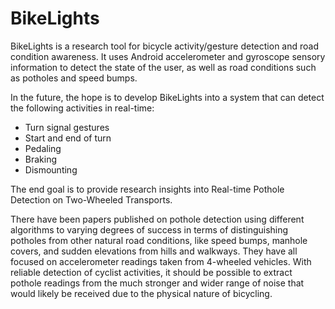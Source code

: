 BikeLights
==========

BikeLights is a research tool for bicycle activity/gesture detection and road condition awareness. It uses Android accelerometer and gyroscope sensory information to detect the state of the user, as well as road conditions such as potholes and speed bumps. 

In the future, the hope is to develop BikeLights into a system that can detect the following activities in real-time:

* Turn signal gestures
* Start and end of turn
* Pedaling
* Braking
* Dismounting

The end goal is to provide research insights into Real-time Pothole Detection on Two-Wheeled Transports. 

There have been papers published on pothole detection using different algorithms to varying degrees of success in terms of distinguishing potholes from other natural road conditions, like speed bumps, manhole covers, and sudden elevations from hills and walkways. They have all focused on accelerometer readings taken from 4-wheeled vehicles. With reliable detection of cyclist activities, it should be possible to extract pothole readings from the much stronger and wider range of noise that would likely be received due to the physical nature of bicycling.
